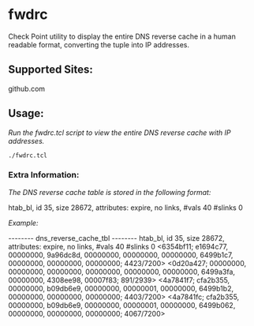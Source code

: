 # fwdrc
Check Point utility to display the entire DNS reverse cache in a human readable format, converting the tuple into IP addresses.

## Supported Sites:
github.com

## Usage:

*Run the fwdrc.tcl script to view the entire DNS reverse cache with IP addresses.*

  `./fwdrc.tcl`

### Extra Information:
*The DNS reverse cache table is stored in the following format:*

htab_bl, id 35, size 28672, attributes: expire, no links, #vals 40 #slinks 0

*Example:*

-------- dns_reverse_cache_tbl --------
htab_bl, id 35, size 28672, attributes: expire, no links, #vals 40 #slinks 0
<6354bf11; e1694c77, 00000000, 9a96dc8d, 00000000, 00000000, 00000000, 6499b1c7, 00000000, 00000000, 00000000; 4423/7200>
<0d20a427; 00000000, 00000000, 00000000, 00000000, 00000000, 00000000, 6499a3fa, 00000000, 4308ee98, 00007f83; 891/2939>
<4a7841f7; cfa2b355, 00000000, b09db6e9, 00000000, 00000001, 00000000, 6499b1b2, 00000000, 00000000, 00000000; 4403/7200>
<4a7841fc; cfa2b355, 00000000, b09db6e9, 00000000, 00000001, 00000000, 6499b062, 00000000, 00000000, 00000000; 4067/7200>

